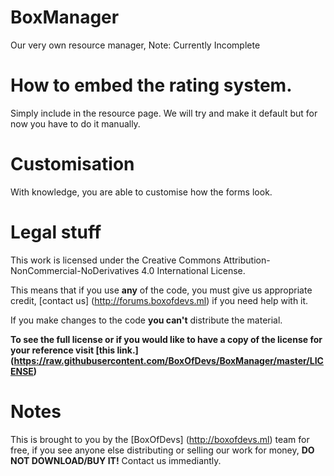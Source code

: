 # BoxManager
Our very own resource manager, Note: Currently Incomplete

# How to embed the rating system.
Simply include <?php include 'ratings/hrat.php'?> in the resource page.
We will try and make it default but for now you have to do it manually.


# Customisation

With knowledge, you are able to customise how the forms look.



# Legal stuff

This work is licensed under the Creative Commons Attribution-NonCommercial-NoDerivatives 4.0 International License.

This means that if you use **any** of the code, you must give us appropriate credit, [contact us] (http://forums.boxofdevs.ml) if you need help with it.

If you make changes to the code **you can't** distribute the material.



**To see the full license or if you would like to have a copy of the license for your reference visit [this link.] (https://raw.githubusercontent.com/BoxOfDevs/BoxManager/master/LICENSE)**

# Notes

This is brought to you by the [BoxOfDevs] (http://boxofdevs.ml) team for free, if you see anyone else distributing or selling our work for money, **DO NOT DOWNLOAD/BUY IT!** Contact us immediantly.
